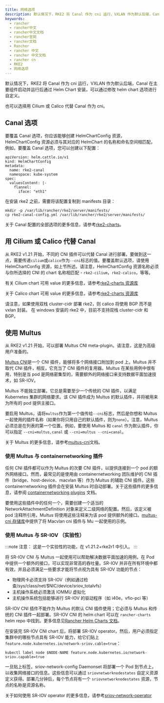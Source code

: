 ```yaml
---
title: 网络选项
description: 默认情况下，RKE2 将 Canal 作为 cni 运行，VXLAN 作为默认后端，Canal 在主要组件启动并运行后通过 Helm Chart安装，可以通过修改 helm chart 选项进行自定义。
keywords:
  - rancher
  - rancher中文
  - rancher中文文档
  - rancher官网
  - rancher文档
  - Rancher
  - rancher 中文
  - rancher 中文文档
  - rancher cn
  - RKE2
  - 网络选项
---
```


默认情况下，RKE2 将 Canal 作为 cni 运行，VXLAN 作为默认后端，Canal 在主要组件启动并运行后通过 Helm Chart 安装，可以通过修改 helm chart 选项进行自定义。

也可以选择用 Cilium 或 Calico 代替 Canal 作为 cni。

## Canal 选项

要覆盖 Canal 选项，你应该能够创建 HelmChartConfig 资源，HelmChartConfig 资源必须与其对应的 HelmChart 的名称和命名空间相匹配，例如，要覆盖 Canal 选项，您可以创建以下配置：

```
apiVersion: helm.cattle.io/v1
kind: HelmChartConfig
metadata:
  name: rke2-canal
  namespace: kube-system
spec:
  valuesContent: |-
    flannel:
      iface: "eth1"
```

在安装 rke2 之前，需要将该配置复制到 manifests 目录：

```
mkdir -p /var/lib/rancher/rke2/server/manifests/
cp rke2-canal-config.yml /var/lib/rancher/rke2/server/manifests/
```

关于 Canal 配置的全部选项的更多信息，请参考[rke2-charts](https://github.com/rancher/rke2-charts/blob/main-source/packages/rke2-canal/charts/values.yaml)。

## 用 Cilium 或 Calico 代替 Canal

从 RKE2 v1.21 开始，不同的 CNI 插件可以代替 Canal 进行部署。要做到这一点，需要传递`cilium`或`calico`作为`--cni`标志的值。要覆盖默认选项，请使用 HelmChartConfig 资源，如上节所述。请注意，HelmChartConfig 资源名称必须与你所选择的 CNI 的 chart 名称相匹配 - `rke2-cilium`，`rke2-calico`，等等。

有关 Cilium chart 可用 value 的更多信息，请参考[rke2-charts 资源库](https://github.com/rancher/rke2-charts/blob/main-source/packages/rke2-cilium/charts/values.yaml)

关于 Calico chart 可用 value 的更多信息，请参考[rke2-charts 资源库](https://github.com/rancher/rke2-charts/blob/main/charts/rke2-calico/rke2-calico/v3.19.2-204/values.yaml)

请注意，如果使用双栈 cluster-cidr 部署 rke2，则 calico 将使用 BGP 而不是 vxlan 封装。 在 windows 安装的 rke2 中，目前不支持双栈 cluster-cidr 和 BGP。

## 使用 Multus

从 RKE2 v1.21 开始，可以部署 Multus CNI meta-plugin。请注意，这是为高级用户准备的。

[Multus CNI](https://github.com/k8snetworkplumbingwg/multus-cni)是一个 CNI 插件，能够将多个网络接口附加到 pod 上。Multus 并不取代 CNI 插件，相反，它充当了 CNI 插件的复用器。Multus 在某些用例中很有用，特别是当 pod 是网络密集型的，需要额外的网络接口来支持数据平面加速技术，如 SR-IOV。

Multus 不能独立部署。它总是需要至少一个传统的 CNI 插件，以满足 Kubernetes 集群的网络要求。该 CNI 插件成为 Multus 的默认插件，并将被用来为所有的 pod 提供主接口。

要启用 Multus，请将`multus`作为第一个值传给`--cni`标志，然后是你想和 Multus 一起使用的插件名称（如果你将只用自己的默认插件，则为`none`）。注意，Multus 必须总是在列表的第一个位置。例如，要使用 Multus 和 `canal` 作为默认插件，你可以指定 `--cni=multus,canal` 或 `--cni=multus --cni=canal`。

关于 Multus 的更多信息，请参考[multus-cni](https://github.com/k8snetworkplumbingwg/multus-cni/tree/master/docs)文档。

### 使用 Multus 与 containernetworking 插件

任何 CNI 插件都可以作为 Multus 的次要 CNI 插件，以提供连接到一个 pod 的额外网络接口。然而，最常见的是使用由 containernetworking 团队维护的 CNI 插件（bridge、host-device、macvlan 等）作为 Multus 的辅助 CNI 插件。这些 containernetworking 插件会在安装 Multus 时自动部署。关于这些插件的更多信息，请参阅 [containernetworking plugins](https://www.cni.dev/plugins/current) 文档。

要使用这些插件中的任何一个，需要创建一个适当的 NetworkAttachmentDefinition 对象来定义二级网络的配置。然后，该定义被 pod 注释所引用，Multus 将使用这些注释来为该 pod 提供额外的接口。[multus-cni 存储库](https://github.com/k8snetworkplumbingwg/multus-cni/blob/master/docs/quickstart.md#storing-a-configuration-as-a-custom-resource)中提供了将 Macvlan cni 插件与 Mu 一起使用的示例。

### 使用 Multus 与 SR-IOV （实验性）

:::note 注意：
这是一个实验性的功能，在 v1.21.2+rke2r1 中引入。
:::

将 SR-IOV CNI 与 Multus 一起使用可以帮助解决数据平面加速的用例，在 Pod 中提供一个额外的接口，可以实现非常高的吞吐量。SR-IOV 并非在所有环境中都有效，并且必须满足一些要求才能将节点视为具有 SR-IOV 功能的节点：

- 物理网卡必须支持 SR-IOV（例如通过检查/sys/class/net/$NIC/device/sriov_totalvfs）
- 主机操作系统必须激活 IOMMU 虚拟化
- 主机操作系统包括能够进行 SR-IOV 的驱动程序（如 i40e，vfio-pci 等）

SR-IOV CNI 插件不能作为 Multus 的默认 CNI 插件使用；它必须与 Multus 和传统的 CNI 插件一起部署。SR-IOV CNI 的 helm chart 可以在 `rancher-charts` helm repo 中找到。更多信息见[Rancher Helm Charts 文档](https://rancher.com/docs/rancher/v2.x/en/helm-charts/)。

在安装完 SR-IOV CNI chart 后，将部署 SR-IOV operator。然后，用户必须指定集群中的哪些节点具有 SR-IOV 能力，给它们贴上`feature.node.kubernetes.io/network-sriov.cable=true`：

```
kubectl label node $NODE-NAME feature.node.kubernetes.io/network-sriov.capable=true
```

一旦贴上标签，sriov-network-config Daemonset 将部署一个 Pod 到节点上，以收集网络接口的信息。这些信息可以通过 `sriovnetworknodestates` 自定义资源定义获得。部署几分钟后，每个节点将有一个 `sriovnetworknodestates` 资源，节点的名称是资源名称。

关于如何使用 SR-IOV operator 的更多信息，请参考[sriov-network-operator](https://github.com/k8snetworkplumbingwg/sriov-network-operator/blob/master/doc/quickstart.md#configuration)
